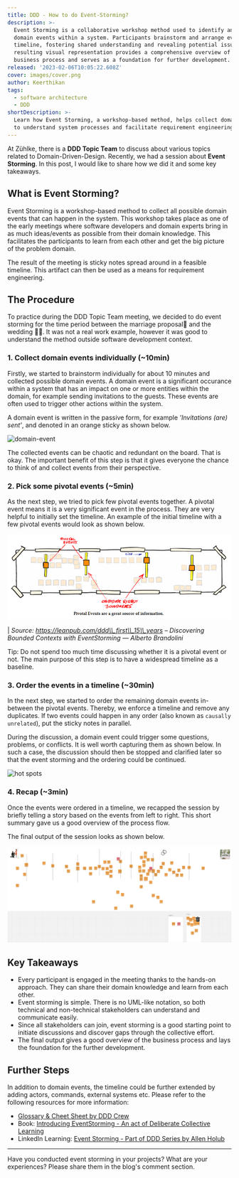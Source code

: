 ```yaml
---
title: DDD - How to do Event-Storming?
description: >-
  Event Storming is a collaborative workshop method used to identify and map
  domain events within a system. Participants brainstorm and arrange events on a
  timeline, fostering shared understanding and revealing potential issues. The
  resulting visual representation provides a comprehensive overview of the
  business process and serves as a foundation for further development.
released: '2023-02-06T10:05:22.608Z'
cover: images/cover.png
author: Keerthikan
tags:
  - software architecture
  - DDD
shortDescription: >-
  Learn how Event Storming, a workshop-based method, helps collect domain events
  to understand system processes and facilitate requirement engineering.
---
```

At Zühlke, there is a **DDD Topic Team** to discuss about various topics related to Domain-Driven-Design. Recently, we had a session about **Event Storming**. In this post, I would like to share how we did it and some key takeaways.

## What is Event Storming?

Event Storming is a workshop-based method to collect all possible domain events that can happen in the system. This workshop takes place as one of the early meetings where software developers and domain experts bring in as much ideas/events as possible from their domain knowledge. This facilitates the participants to learn from each other and get the big picture of the problem domain.

The result of the meeting is sticky notes spread around in a feasible timeline. This artifact can then be used as a means for requirement engineering.

## The Procedure

To practice during the DDD Topic Team meeting, we decided to do event storming for the time period between the marriage proposal💍 and the wedding 👰🤵. It was not a real work example, however it was good to understand the method outside software development context.

### 1. Collect domain events individually (~10min)

Firstly, we started to brainstorm individually for about 10 minutes and collected possible domain events. A domain event is a significant occurance within a system that has an impact on one or more entities within the domain, for example sending invitations to the guests. These events are often used to trigger other actions within the system.

A domain event is written in the passive form, for example *'Invitations (are) sent'*, and denoted in an orange sticky as shown below.

<img src="https://cdn.hashnode.com/res/hashnode/image/upload/v1670502974569/BCP4uy8Du.png?auto=compress" alt="domain-event" width="100"/>

The collected events can be chaotic and redundant on the board. That is okay. The important benefit of this step is that it gives everyone the chance to think of and collect events from their perspective.

### 2. Pick some pivotal events (~5min)

As the next step, we tried to pick few pivotal events together. A pivotal event means it is a very significant event in the process. They are very helpful to initially set the timeline. An example of the initial timeline with a few pivotal events would look as shown below.

![Pivotal Events](images/1749948051067-3m2kzqefork.png)

| *Source: <https://leanpub.com/ddd\\_first\\_15\\_years> – Discovering Bounded Contexts with EventStorming — Alberto Brandolini*

Tip: Do not spend too much time discussing whether it is a pivotal event or not. The main purpose of this step is to have a widespread timeline as a baseline.

### 3. Order the events in a timeline (~30min)

In the next step, we started to order the remaining domain events in-between the pivotal events. Thereby, we enforce a timeline and remove any duplicates. If two events could happen in any order (also known as `causally unrelated`), put the sticky notes in parallel.

During the discussion, a domain event could trigger some questions, problems, or conflicts. It is well worth capturing them as shown below. In such a case, the discussion should then be stopped and clarified later so that the event storming and the ordering could be continued.

<img src="https://cdn.hashnode.com/res/hashnode/image/upload/v1670417329757/gShyOCEmz.png?auto=compress" alt="hot spots" width="150"/>

### 4. Recap (~3min)

Once the events were ordered in a timeline, we recapped the session by briefly telling a story based on the events from left to right. This short summary gave us a good overview of the process flow.

The final output of the session looks as shown below.

![Event Storming](images/1749948051070-na546f08lv9.png)

## Key Takeaways

* Every participant is engaged in the meeting thanks to the hands-on approach. They can share their domain knowledge and learn from each other.
* Event storming is simple. There is no UML-like notation, so both technical and non-technical stakeholders can understand and communicate easily.
* Since all stakeholders can join, event storming is a good starting point to initiate discussions and discover gaps through the collective effort.
* The final output gives a good overview of the business process and lays the foundation for the further development.

## Further Steps

In addition to domain events, the timeline could be further extended by adding actors, commands, external systems etc. Please refer to the following resources for more information:

* [Glossary & Cheet Sheet by DDD Crew](https://github.com/ddd-crew/eventstorming-glossary-cheat-sheet)
* Book: [Introducing EventStorming - An act of Deliberate Collective Learning](https://www.eventstorming.com/book/)
* LinkedIn Learning: [Event Storming - Part of DDD Series by Allen Holub](https://www.linkedin.com/learning/software-architecture-domain-driven-design/demo-activities-flow?resume=false)

***

Have you conducted event storming in your projects? What are your experiences? Please share them in the blog's comment section.
